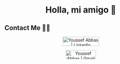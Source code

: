 <h1 align="center">Holla, mi amigo 💙</h1>

## Contact Me 🙋‍♂️

<div align="center">
  <a href="https://www.linkedin.com/in/youssef-abbas-8135b61b5/" target="_blank"> <img alt="Youssef Abbas | LinkedIn" width="120px"  height="30px" src="https://img.shields.io/badge/LinkedIn-0077B5?style=for-the-badge&logo=linkedin&logoColor=white" />

  <a href="https://www.linkedin.com/in/youssef-abbas-8135b61b5/" target="_blank"> <img alt="Youssef Abbas | Gmail" width="100px"  height="30px" src="https://img.shields.io/badge/Gmail-D14836?style=for-the-badge&logo=gmail&logoColor=white" />
 </div>
